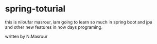# spring-toturial
this is niloufar masrour, iam going to learn so much in spring boot and jpa and other new features in now days programing.

written by N.Masrour
